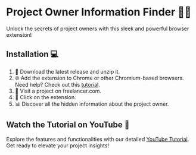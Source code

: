 # Project Owner Information Finder 🕵️‍♂️

Unlock the secrets of project owners with this sleek and powerful browser extension!

## Installation 💻

1. 🚀 Download the latest release and unzip it.
2. 🌐 Add the extension to Chrome or other Chromium-based browsers. Need help? Check out this [tutorial](https://www.youtube.com/watch?v=oswjtLwCUqg).
3. 🌟 Visit a project on freelancer.com.
4. 👀 Click on the extension.
5. 📊 Discover all the hidden information about the project owner.

## Watch the Tutorial on YouTube 🎥
Explore the features and functionalities with our detailed [YouTube Tutorial](https://youtu.be/xxx). Get ready to elevate your project insights!
